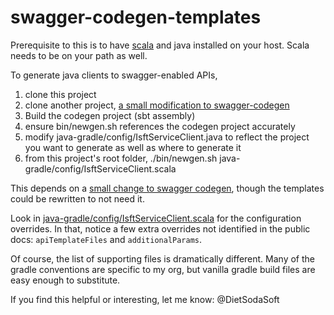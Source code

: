 swagger-codegen-templates
=========================
Prerequisite to this is to have [scala](http://www.scala-lang.org/download/) and java installed on your host.  Scala needs to be on your path as well.

To generate java clients to swagger-enabled APIs, 

1. clone this project 
2. clone another project, [a small modification to swagger-codegen](https://github.com/swps/swagger-codegen)
3. Build the codegen project (sbt assembly)
4. ensure bin/newgen.sh references the codegen project accurately
5. modify java-gradle/config/IsftServiceClient.java to reflect the project you want to generate as well as where to generate it
6. from this project's root folder, ./bin/newgen.sh java-gradle/config/IsftServiceClient.scala <url of swagger service>

This depends on a [small change to swagger codegen](https://github.com/swagger-api/swagger-codegen/pull/323), 
though the templates could be rewritten to not need it.

Look in [java-gradle/config/IsftServiceClient.scala](https://github.com/swps/swagger-codegen-templates/blob/master/java-gradle/config/IsftServiceClient.scala) for the configuration overrides.  In that, notice a few extra overrides not
identified in the public docs: `apiTemplateFiles` and `additionalParams`.

Of course, the list of supporting files is dramatically different.  Many of the gradle conventions are specific to my org,
but vanilla gradle build files are easy enough to substitute.

If you find this helpful or interesting, let me know: @DietSodaSoft
